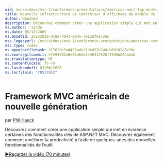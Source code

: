 ```yaml
---
uid: mvc/videos/mvc-1/conference-presentations/americas-next-top-model-view-controller-framework
title: Nouvelle infrastructure de contrôleur d’affichage de modèle de l’Amérique | Microsoft Docs
author: Haacked
description: Découvrez comment créer une application simple qui met en évidence certaines des fonctionnalités clés de ASP.NET MVC. En outre, Découvrez comment améliorer la productivité en utilisant certains des...
ms.author: riande
ms.date: 05/12/2009
ms.assetid: 2ce3281d-dc92-4a43-9645-7e12ef6e72a6
msc.legacyurl: /mvc/videos/mvc-1/conference-presentations/americas-next-top-model-view-controller-framework
msc.type: video
ms.openlocfilehash: 917629c3ad457ade21dc832b248cb09102a5cf0c
ms.sourcegitcommit: e7e91932a6e91a63e2e46417626f39d6b244a3ab
ms.translationtype: MT
ms.contentlocale: fr-FR
ms.lasthandoff: 03/06/2020
ms.locfileid: "78537652"
---
```

# <a name="americas-next-top-model-view-controller-framework"></a>Framework MVC américain de nouvelle génération

par [Phil Haack](https://github.com/Haacked)

Découvrez comment créer une application simple qui met en évidence certaines des fonctionnalités clés de ASP.NET MVC. Découvrez également comment améliorer la productivité à l’aide de quelques-unes des nouvelles fonctionnalités de l’outil.

[&#9654;Regarder la vidéo (70 minutes)](https://channel9.msdn.com/Blogs/ASP-NET-Site-Videos/americas-next-top-model-view-controller-framework)
